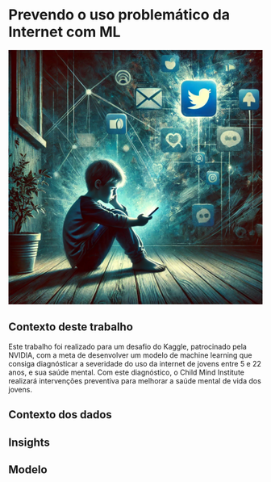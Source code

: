 # Prevendo o uso problemático da Internet com ML

![Imagem de capa](https://github.com/jeffersonrafael/Mental-Health-Machine-Learning/blob/main/Assets/DALLE2_1.png)

## Contexto deste trabalho
Este trabalho foi realizado para um desafio do Kaggle, patrocinado pela NVIDIA, com a meta de desenvolver um modelo de machine learning que consiga diagnósticar a severidade do uso da internet de jovens entre 5 e 22 anos, e sua saúde mental. Com este diagnóstico, o Child Mind Institute realizará intervenções preventiva para melhorar a saúde mental de vida dos jovens.




## Contexto dos dados


## Insights


## Modelo
